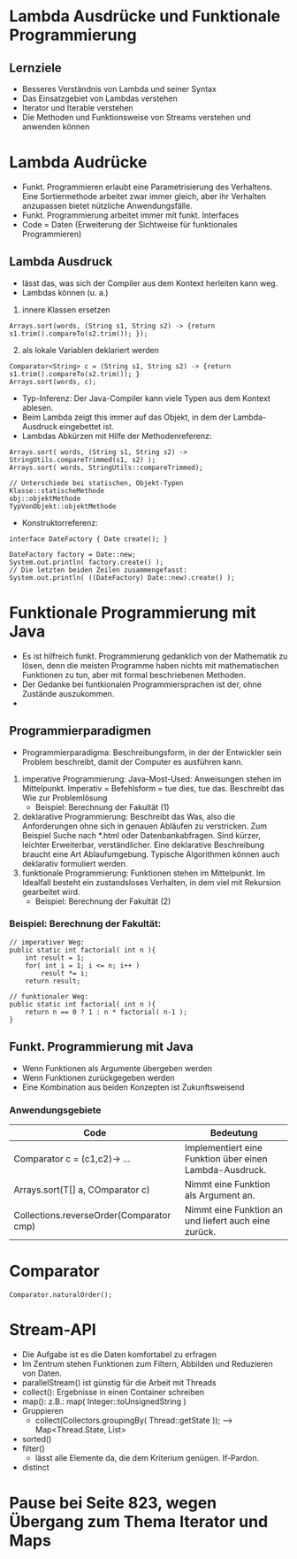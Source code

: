 # Lambda Ausdrücke und Funktionale Programmierung

## Lernziele
- Besseres Verständnis von Lambda und seiner Syntax
- Das Einsatzgebiet von Lambdas verstehen
- Iterator und Iterable verstehen
- Die Methoden und Funktionsweise von Streams verstehen und anwenden können

# Lambda Audrücke

- Funkt. Programmieren erlaubt eine Parametrisierung des Verhaltens. Eine Sortiermethode arbeitet zwar immer gleich, aber ihr Verhalten anzupassen bietet nützliche Anwendungsfälle.
- Funkt. Programmierung arbeitet immer mit funkt. Interfaces
- Code = Daten (Erweiterung der Sichtweise für funktionales Programmieren)
## Lambda Ausdruck
- lässt das, was sich der Compiler aus dem Kontext herleiten kann weg.
- Lambdas können (u. a.)
1. innere Klassen ersetzen
```
Arrays.sort(words, (String s1, String s2) -> {return s1.trim().compareTo(s2.trim()); });
```
2. als lokale Variablen deklariert werden
```
Comparator<String> c = (String s1, String s2) -> {return s1.trim().compareTo(s2.trim()); }
Arrays.sort(words, c);
```
- Typ-Inferenz: Der Java-Compiler kann viele Typen aus dem Kontext ablesen.
- Beim Lambda zeigt this immer auf das Objekt, in dem der Lambda-Ausdruck eingebettet ist.
- Lambdas Abkürzen mit Hilfe der Methodenreferenz:
```
Arrays.sort( words, (String s1, String s2) -> StringUtils.compareTrimmed(s1, s2) );
Arrays.sort( words, StringUtils::compareTrimmed);

// Unterschiede bei statischen, Objekt-Typen
Klasse::statischeMethode
obj::objektMethode
TypVonObjekt::objektMethode
```
- Konstruktorreferenz:
```
interface DateFactory { Date create(); }

DateFactory factory = Date::new;
System.out.println( factory.create() );
// Die letzten beiden Zeilen zusammengefasst:
System.out.println( ((DateFactory) Date::new).create() );
```


# Funktionale Programmierung mit Java

- Es ist hilfreich funkt. Programmierung gedanklich von der Mathematik zu lösen, denn die meisten Programme haben nichts mit mathematischen Funktionen zu tun, aber mit formal beschriebenen Methoden.
- Der Gedanke bei funtkionalen Programmiersprachen ist der, ohne Zustände auszukommen.
- 
## Programmierparadigmen

- Programmierparadigma: Beschreibungsform, in der der Entwickler sein Problem beschreibt, damit der Computer es ausführen kann.
1. imperative Programmierung: Java-Most-Used: Anweisungen stehen im Mittelpunkt. Imperativ = Befehlsform = tue dies, tue das. Beschreibt das Wie zur Problemlösung
    - Beispiel: Berechnung der Fakultät (1)
2. deklarative Programmierung: Beschreibt das Was, also die Anforderungen ohne sich in genauen Abläufen zu verstricken. Zum Beispiel Suche nach *.html oder Datenbankabfragen. Sind kürzer, leichter Erweiterbar, verständlicher. Eine deklarative Beschreibung braucht eine Art Ablaufumgebung. Typische Algorithmen können auch deklarativ formuliert werden.
3. funktionale Programmierung: Funktionen stehen im Mittelpunkt. Im Idealfall besteht ein zustandsloses Verhalten, in dem viel mit Rekursion gearbeitet wird.
   - Beispiel: Berechnung der Fakultät (2)

### Beispiel: Berechnung der Fakultät:

```
// imperativer Weg:
public static int factorial( int n ){
    int result = 1;
    for( int i = 1; i <= n; i++ )
        result *= i;
    return result;
```
```
// funktionaler Weg:
public static int factorial( int n ){
    return n == 0 ? 1 : n * factorial( n-1 );
}
```

## Funkt. Programmierung mit Java

- Wenn Funktionen als Argumente übergeben werden
- Wenn Funktionen zurückgegeben werden
- Eine Kombination aus beiden Konzepten ist Zukunftsweisend

### Anwendungsgebiete

| Code                                     | Bedeutung                                               |
|------------------------------------------|---------------------------------------------------------|
| Comparator c = (c1,c2)-> ...             | Implementiert eine Funktion über einen Lambda-Ausdruck. |
| Arrays.sort(T[] a, COmparator c)         | Nimmt eine Funktion als Argument an.                    |
| Collections.reverseOrder(Comparator cmp) | Nimmt eine Funktion an und liefert auch eine zurück.    |

# Comparator

```
Comparator.naturalOrder();
```

# Stream-API

- Die Aufgabe ist es die Daten komfortabel zu erfragen
- Im Zentrum stehen Funktionen zum Filtern, Abbilden und Reduzieren von Daten.
- parallelStream() ist günstig für die Arbeit mit Threads
- collect(): Ergebnisse in einen Container schreiben
- map(): z.B.: map( Integer::toUnsignedString )
- Gruppieren
  - collect(Collectors.groupingBy( Thread::getState )); --> Map<Thread.State, List<Thread>>
- sorted()
- filter()
  - lässt alle Elemente da, die dem Kriterium genügen. If-Pardon.
- distinct

# Pause bei Seite 823, wegen Übergang zum Thema Iterator und Maps
